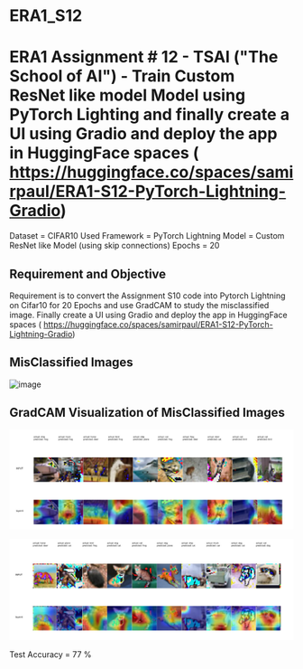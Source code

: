 # ERA1_S12
# ERA1 Assignment # 12  - TSAI ("The School of AI") - Train Custom ResNet like model Model using PyTorch Lighting and finally create a UI using Gradio and deploy the app in HuggingFace spaces ( https://huggingface.co/spaces/samirpaul/ERA1-S12-PyTorch-Lightning-Gradio)

Dataset = CIFAR10 Used 
Framework = PyTorch Lightning
Model = Custom ResNet like Model (using skip connections)
Epochs = 20

## Requirement and Objective
Requirement is to convert the Assignment S10 code into Pytorch Lightning  on Cifar10 for 20 Epochs and use GradCAM to study the misclassified image. Finally create a UI using Gradio and deploy the app in HuggingFace spaces ( https://huggingface.co/spaces/samirpaul/ERA1-S12-PyTorch-Lightning-Gradio)


## MisClassified Images

![image](https://github.com/paulsamir2010/ERA1_S12/blob/main/Misclassified_Images.jpg)

## GradCAM Visualization of MisClassified Images

![image](https://github.com/paulsamir2010/ERA1_S11/blob/main/GradCAM1.jpg)


![image](https://github.com/paulsamir2010/ERA1_S11/blob/main/GradCAM2.jpg)


Test Accuracy = 77 %

